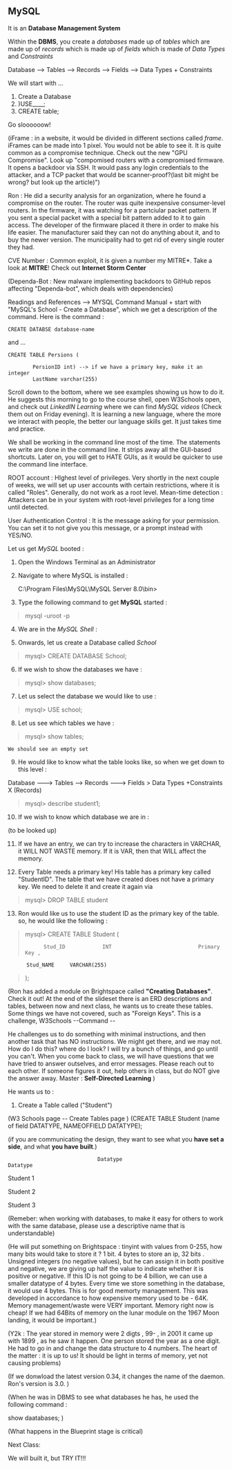  



## MySQL



It is an **Database Management System**

Within the **DBMS**, you create a *databases* made up of *tables* which are made up of *records* which is made up of *fields* which is made of *Data Types* and *Constraints*


Database --> Tables --> Records --> Fields --> Data Types + Constraints 



We will start with ...


1. Create a Database
2. )USE____; 
3. CREATE table;



Go sloooooow! 



(iFrame : in a website, it would be divided in different sections called *frame*. iFrames can be made into 1 pixel. You would not be able to see it. It is quite common as a compromise technique. Check out the new "GPU Compromise". Look up "compomised routers with a compromised firmware. It opens a backdoor via SSH. It would pass any login credentials to the attacker, and a TCP packet that would be scanner-proof?(last bit might be wrong? but look up the article)")



Ron : He did a security analysis for an organization, where he found a compromise on the router. The router was quite inexpensive consumer-level routers. In the firmware, it was watching for a partciular packet pattern. If you sent a special packet with a special bit pattern added to it to gain access. The developer of the firmware placed it there in order to make his life easier. The manufacturer said they can not do anything about it, and to buy the newer version. The municipality had to get rid of every single router they had. 


CVE Number : Common exploit, it is given a number my MITRE*. Take a look at **MITRE**! Check out **Internet Storm Center**


(Dependa-Bot : New malware implementing backdoors to GitHub repos affecting "Dependa-bot", which deals with dependencies)



Readings and References --> MYSQL Command Manual + start with "MySQL's School - Create a Database", which we get a description of the command. Here is the command : 

	CREATE DATABSE database-name


and ...


	CREATE TABLE Persions (
	
			PersionID int) --> if we have a primary key, make it an integer
			LastName varchar(255)


Scroll down to the bottom, where we see examples showing us how to do it. He suggests this morning to go to the course shell, open W3Schools open, and check out *LinkedIN Learning* where we can find *MySQL videos* (Check them out on Friday evening). It is learning a new language, where the more we interact with people, the better our language skills get. It just takes time and practice. 


We shall be working in the command line most of the time. The statements we write are done in the command line. It strips away all the GUI-based shortcuts. Later on, you will get to HATE GUIs, as it would be quicker to use the command line interface. 


ROOT account : HIghest level of privileges.  Very shortly in the next couple of weeks, we will set up user accounts with certain restrictions, where it is called "Roles". Generally, do not work as a root level. Mean-time detection : Attackers can be in your system with root-level privileges for a long time until detected. 

User Authentication Control : It is the message asking for your permission. You can set it to not give you this message, or a prompt instead with YES/NO. 


Let us get *MySQL* booted : 


1. Open the Windows Terminal as an Administrator
2. Navigate to where MySQL is installed :

	C:\Program Files\MySQL\MySQL Server 8.0\bin>

3. Type the following command to get **MySQL** started : 

>mysql -uroot -p 

4. We are in the *MySQL Shell* : 

5. Onwards, let us create a Database called *School*

>mysql> CREATE DATABASE School;

6. If we wish to show the databases we have :

>mysql> show databases;

7. Let us select the database we would like to use : 

>mysql> USE school;

8. Let us see which tables we have : 

>mysql> show tables;


	We should see an empty set

9. He would like to know what the table looks like, so when we get down to this level : 

Database ---> Tables --> Records ---> Fields > Data Types +Constraints
												X (Records)

>mysql> describe student1; 

10. If we wish to know which database we are in : 

(to be looked up)

11. If we have an entry, we can try to increase the characters in VARCHAR, it WILL NOT WASTE memory. If it is VAR, then that WILL affect the memory. 

12. Every Table needs a primary key! His table has a primary key called "StudentID". The table that we have created does not have a primary key. We need to delete it and create it again via
>mysql> DROP TABLE student

13. Ron would like us to use the student ID as the primary key of the table. so, he would like the following : 



>mysql> CREATE TABLE Student (
>
>			Stud_ID            INT                            Primary Key ,
          Stud_NAME     VARCHAR(255)           	 
>);


(Ron has added a module on Brightspace called **"Creating Databases"**. Check it out! At the end of the slideset there is an ERD descriptions and tables, between now and next class, he wants us to create these tables. Some things we have not covered, such as "Foreign Keys". This is a challenge, W3Schools --Command -- 


He challenges us to do something with minimal instructions, and then another task that has NO instructions. We might get there, and we may not. How do I do this? where do I look? I will try a bunch of things, and go until you can't. When you come back to class, we will have questions that we have tried to answer outselves, and error messages. Please reach out to each other. If someone figures it out, help others in class, but do NOT give the answer away. Master :
**Self-Directed Learning** )


He wants us to : 


1. Create a Table called ("Student")

(W3 Schools page -- Create Tables page ) (CREATE TABLE Student (name of field DATATYPE, NAMEOFFIELD DATATYPE); 

(if you are communicating the design, they want to see what you **have set a side**, and what **you have  built**.)

                                 Datatype                                     Datatype

Student 1

Student 2 


Student 3





(Remeber: when working with databases, to make it easy for others to work with the same database, please use a descriptive name that is understandable)

(He will put something on Brightspace : tinyint with values from 0-255, how many bits would take to store it ? 1 bit. 4 bytes to store an ip, 32 bits . Unsigned integers (no negative values), but he can assign it in both positive and negative, we are giving up half the value to indicate whether it is positive or negative. If this ID is not going to be 4 billion, we can use a smaller datatype of 4 bytes. Every time we store something in the database, it would use 4 bytes. This is for good memorty management. This was developed in accordance to how expensive memory used to be - 64K. Memory management/waste were VERY important. Memory right now is cheap! If we had 64Bits of memory on the lunar module on the 1967 Moon landing, it would be important.)


(Y2k : The year stored in memory were 2 digts , 99- , in 2001 it came up with 1899 , as he saw it happen. One person stored the year as a one digit. He had to go in and change the data structure to 4 numbers. The heart of the matter : it is up to us! It should be light in terms of memory, yet not causing problems)




(If we donwload the latest version 0.34, it changes the name of the daemon. Ron's version is 3.0. )


(When he was in DBMS to see what  databases he has, he used the following command :

show daatabases; )


(What happens in the Blueprint stage is critical)



Next Class: 


We will built it, but TRY IT!!!



